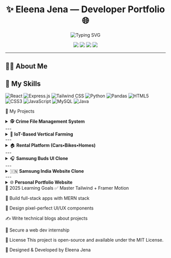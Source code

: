 <h1 align="center">✨ Eleena Jena — Developer Portfolio 🌐</h1>

<p align="center">
  <img src="https://readme-typing-svg.herokuapp.com?font=Fira+Code&size=24&pause=1000&center=true&vCenter=true&width=435&lines=Hey+There!+I'm+Eleena+Jena+👩‍💻;Welcome+to+My+Portfolio+🚀;Frontend+%7C+UI%2FUX+%7C+MERN+Learner+🌈" alt="Typing SVG" />
</p>

<p align="center">
  <a href="https://your-deployment-link.netlify.app"><img src="https://img.shields.io/badge/Live%20Site-Visit%20Now-0db7ed?style=for-the-badge&logo=vercel" /></a>
  <a href="https://github.com/eleenajena19"><img src="https://img.shields.io/badge/GitHub-eleenajena-181717?style=for-the-badge&logo=github" /></a>
  <a href="mailto:eleenajena2002@gmail.com"><img src="https://img.shields.io/badge/Email-eleenajena%40gmail.com-D14836?style=for-the-badge&logo=gmail" /></a>
  <a href="https://www.linkedin.com/in/eleenajena/"><img src="https://img.shields.io/badge/LinkedIn-eleenajena-blue?style=for-the-badge&logo=linkedin" /></a>
</p>

---

## 👩‍💻 About Me
## 🚀 My Skills

<p align="left">
  <img src="https://img.shields.io/badge/React-61DAFB?style=for-the-badge&logo=react&logoColor=black" alt="React" />
  <img src="https://img.shields.io/badge/Express.js-000000?style=for-the-badge&logo=express&logoColor=white" alt="Express.js" />
  <img src="https://img.shields.io/badge/Tailwind_CSS-38B2AC?style=for-the-badge&logo=tailwind-css&logoColor=white" alt="Tailwind CSS" />
  <img src="https://img.shields.io/badge/Python-3776AB?style=for-the-badge&logo=python&logoColor=white" alt="Python" />
  <img src="https://img.shields.io/badge/Pandas-150458?style=for-the-badge&logo=pandas&logoColor=white" alt="Pandas" />
  <img src="https://img.shields.io/badge/HTML5-E44D26?style=for-the-badge&logo=html5&logoColor=white" alt="HTML5" />
  <img src="https://img.shields.io/badge/CSS3-1572B6?style=for-the-badge&logo=css3&logoColor=white" alt="CSS3" />
  <img src="https://img.shields.io/badge/JavaScript-F7E018?style=for-the-badge&logo=javascript&logoColor=black" alt="JavaScript" />
  <img src="https://img.shields.io/badge/MySQL-00758F?style=for-the-badge&logo=mysql&logoColor=white" alt="MySQL" />
  <img src="https://img.shields.io/badge/Java-ED8B00?style=for-the-badge&logo=java&logoColor=white" alt="Java" />
</p>

💼 My Projects
<details> <summary>🕵️ <strong>Crime File Management System</strong></summary>
A desktop application to record and manage criminal data securely for police departments.
Fresh and intuitive Swing GUI, built with Java + MySQL.

Tech:


Links:
🔗 GitHub • 🌐 Demo

</details> --- <details> <summary>🌿 <strong>IoT-Based Vertical Farming</strong></summary>
An IoT project automating vertical farming using sensors and microcontrollers for data-driven irrigation.

Tech:


Links:
🔗 GitHub • 🌐 Demo

</details> --- <details> <summary>🏠 <strong>Rental Platform (Cars•Bikes•Homes)</strong></summary>
A modern platform for renting with live-location support, messaging, and multi-category filters.

Tech:



Links:
🔗 GitHub • 🌐 Demo

</details> --- <details> <summary>🎧 <strong>Samsung Buds UI Clone</strong></summary>
A clean and responsive product landing page inspired by Samsung Buds, with animations and custom styling.

Tech:



Links:
🔗 GitHub • 🌐 Demo

</details> --- <details> <summary>🇮🇳 <strong>Samsung India Website Clone</strong></summary>
A faithful clone of Samsung India’s homepage, created during my internship at Qlith Innovation Pvt. Ltd.

Tech:



Links:
🔗 GitHub • 🌐 Demo

</details> --- <details> <summary>🌐 <strong>Personal Portfolio Website</strong></summary>
My personal website with animations, glassmorphism, skill filtering, and email contact form.

Tech:




Links:
🔗 GitHub • 🌐 Demo

</details>
🚀 2025 Learning Goals
✅ Master Tailwind + Framer Motion

🚧 Build full-stack apps with MERN stack

📐 Design pixel-perfect UI/UX components

✍️ Write technical blogs about projects

💼 Secure a web dev internship


📄 License
This project is open-source and available under the MIT License.

💖 Designed & Developed by Eleena Jena
```yaml
